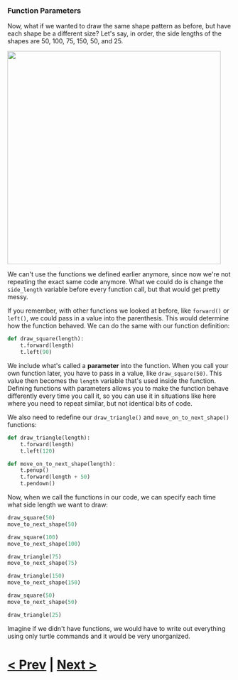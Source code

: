 ### Function Parameters

Now, what if we wanted to draw the same shape pattern as before, but have each shape be a different size? Let's say, in order, the side lengths of the shapes are 50, 100, 75, 150, 50, and 25.

<img src="https://github.com/Kevun1/hillsHacksWorkshop/blob/master/images/squaretrianglepattern3.PNG" width="480">

We can't use the functions we defined earlier anymore, since now we're not repeating the exact same code anymore. What we could do is change the `side_length` variable before every function call, but that would get pretty messy.

If you remember, with other functions we looked at before, like `forward()` or `left()`, we could pass in a value into the parenthesis. This would determine how the function behaved. We can do the same with our function definition:

```python
def draw_square(length):
    t.forward(length)
    t.left(90)
```

We include what's called a **parameter** into the function. When you call your own function later, you have to pass in a value, like `draw_square(50)`. This value then becomes the `length` variable that's used inside the function. Defining functions with parameters allows you to make the function behave differently every time you call it, so you can use it in situations like here where you need to repeat similar, but not identical bits of code.

We also need to redefine our `draw_triangle()` and `move_on_to_next_shape()` functions:

```python
def draw_triangle(length):
    t.forward(length)
    t.left(120)

def move_on_to_next_shape(length):
    t.penup()
    t.forward(length + 50)
    t.pendown()
```

Now, when we call the functions in our code, we can specify each time what side length we want to draw:

```python
draw_square(50)
move_to_next_shape(50)

draw_square(100)
move_to_next_shape(100)

draw_triangle(75)
move_to_next_shape(75)

draw_triangle(150)
move_to_next_shape(150)

draw_square(50)
move_to_next_shape(50)

draw_triangle(25)
```

Imagine if we didn't have functions, we would have to write out everything using only turtle commands and it would be very unorganized.

# [< Prev](https://github.com/Kevun1/hillsHacksWorkshop/blob/master/pages/functions.md) | [Next >](https://github.com/Kevun1/hillsHacksWorkshop/blob/master/pages/functions3.md)
